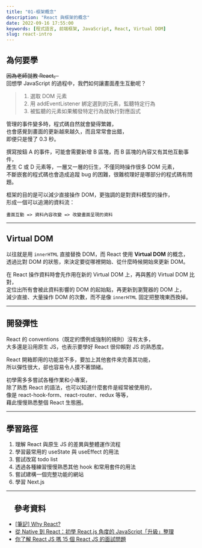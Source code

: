 ```yaml
---
title: "01-框架概念"
description: "React 與框架的概念"
date: 2022-09-16 17:55:00
keywords: [程式語言, 前端框架, JavaScript, React, Virtual DOM]
slug: react-intro
---
```


## 為何要學

~~因為老師就教 React。~~  
回想學 JavaScript 的過程中，我們如何讓畫面產生互動呢？

> 1. 選取 DOM 元素
> 2. 用 addEventListener 綁定選到的元素，監聽特定行為
> 3. 被監聽的元素如果觸發特定行為就執行對應函式

管理的事件變多時，程式碼自然就會變得繁雜，  
也會感覺到畫面的更新越來越久，而且常常會出錯，  
即便只是慢了 0.3 秒。

撰寫按鈕 A 的事件，可能會需要新增 B 區塊，而 B 區塊的內容又有其他互動事件，  
產生 C 或 D 元素等，一層又一層的衍生，不僅同時操作很多 DOM 元素，  
不斷嵌套的程式碼也會造成追蹤 bug 的困難，很難梳理好是哪部分的程式碼有問題。

框架的目的是可以減少直接操作 DOM，更強調的是對資料模型的操作，  
形成一個可以追溯的資料流：

`畫面互動 => 資料內容改變 => 改變畫面呈現的資料`

---

## Virtual DOM

以往就是用 `innerHTML` 直接替換 DOM，而 React 使用 **Virtual DOM** 的概念，  
透過比對 DOM 的狀態，來決定要從哪裡開始、從什麼時候開始來更新 DOM。

在 React 操作資料時會先作用在新的 Virtual DOM 上，再與舊的 Virtual DOM 比對，  
定位出所有會被此資料影響的 DOM 的起始點，再更新到瀏覽器的 DOM 上，  
減少直接、大量操作 DOM 的次數，而不是像 `innerHTML` 固定把整塊東西換掉。

---

## 開發彈性

React 的 conventions（既定的慣例或強制的規則）沒有太多，  
大多還是沿用原生 JS，也表示要學好 React 很仰賴對 JS 的熟悉度。

React 開箱即用的功能並不多，要加上其他套件來完善其功能，  
所以彈性很大，卻也容易令人摸不著頭緒。

初學需多多嘗試各種作業和小專案，  
除了熟悉 React 的語法，也可以知道什麼套件是經常被使用的，  
像是 react-hook-form、react-router、redux 等等，  
藉此慢慢熟悉整個 React 生態圈。

---

## 學習路徑

1. 理解 React 與原生 JS 的差異與整體運作流程
2. 學習最常用的 useState 與 useEffect 的用法
3. 嘗試改寫 todo list
4. 透過各種練習慢慢熟悉其他 hook 和常用套件的用法
5. 嘗試建構一個完整功能的網站
6. 學習 Next.js

---

## 　參考資料

- [[筆記] Why React?](https://medium.com/%E9%BA%A5%E5%85%8B%E7%9A%84%E5%8D%8A%E8%B7%AF%E5%87%BA%E5%AE%B6%E7%AD%86%E8%A8%98/%E7%AD%86%E8%A8%98-why-React-424f2abaf9a2)
- [從 Native 到 React：初學 React.js 角度的 JavaScript「升級」整理](https://hackmd.io/@BOBYZH/H1JqsfYg9)
- [你了解 React JS 嗎 15 個 React JS 的面試問題](https://linyencheng.github.io/2021/05/07/React-interview-questions/#React-%E6%9C%89%E4%BB%80%E9%BA%BC%E7%BC%BA%E9%BB%9E%E5%92%8C%E9%99%90%E5%88%B6)
